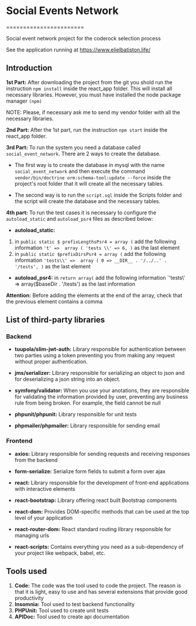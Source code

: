 # Social Events Network
=======================

Social event network project for the coderock selection process

See the application running at https://www.elielbatiston.life/

Introduction
------------

**1st Part:** After downloading the project from the git you shold run the instruction `npm install` inside the react_app folder.
This will install all necessary libraries. However, you must have installed the node package manager `(npm)`

NOTE: Please, if necessary ask me to send my vendor folder with all the necessary libraries.

**2nd Part:** After the 1st part, run the instruction `npm start` inside the react_app folder.

**3rd Part:** To run the system you need a database called `social_event_network`. There are 2 ways to create the database.

- The first way is to create the database in mysql with the name `social_event_network` and then execute the command `vendor/bin/doctrine orm:schema-tool:update --force` inside the project's root folder that it will create all the necessary tables.

- The second way is to run the `script.sql` inside the Scripts folder and the script will create the database and the necessary tables.

**4th part:** To run the test cases it is necessary to configure the `autoload_static` and `autoload_psr4` files as described below:

- **autoload_static:** 
1. in `public static $ prefixLengthsPsr4 = array (` add the following information 
        `'t' => 
        array (
            'tests \\' => 6,
        )` as the last element
2. in `public static $prefixDirsPsr4 = array (` add the following information 
        `'tests\\' => 
        array (
            0 => __DIR__ . '/../..' . '/tests',
        )` as the last element

- **autoload_psr4:** in `return array(` add the following information 
        `'tests\\' => array($baseDir . '/tests') as the last information

**Attention:** Before adding the elements at the end of the array, check that the previous element contains a comma

List of third-party libraries
-----------------------------

### Backend

- **tuupola/slim-jwt-auth:** Library responsible for authentication between two parties using a token preventing you from making any request without proper authentication.

- **jms/serializer:** Library responsible for serializing an object to json and for deserializing a json string into an object.

- **symfony/validator:** When you use your anotations, they are responsible for validating the information provided by user, preventing any business rule from being broken. For example, the field cannot be null

- **phpunit/phpunit:** Library responsible for unit tests

- **phpmailer/phpmailer:** Library responsible for sending email

### Frontend

- **axios:** Library responsible for sending requests and receiving responses from the backend

- **form-serialize:** Serialize form fields to submit a form over ajax

- **react:** Library responsible for the development of front-end applications with interactive elements

- **react-bootstrap:** Library offering react built Bootstrap components

- **react-dom:** Provides DOM-specific methods that can be used at the top level of your application

- **react-router-dom:** React standard routing library responsible for managing urls

- **react-scripts:** Contains everything you need as a sub-dependency of your project like webpack, babel, etc.

Tools used
----------

1. __Code:__ The code was the tool used to code the project. The reason is that it is light, easy to use and has several extensions that provide good productivity
2. __Insomnia:__ Tool used to test backend functionality
3. __PHPUnit:__ Tool used to create unit tests
4. __APIDoc:__ Tool used to create api documentation
